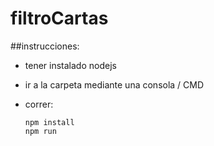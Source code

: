 # filtroCartas


##instrucciones:

- tener instalado nodejs
- ir a la carpeta mediante una consola / CMD
- correr:

	```
	npm install
	npm run
	```



